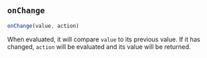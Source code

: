 
## `onChange`

```js
onChange(value, action)
```

When evaluated, it will compare `value` to its previous value. If it has changed, `action` will be evaluated and its value will be returned.

